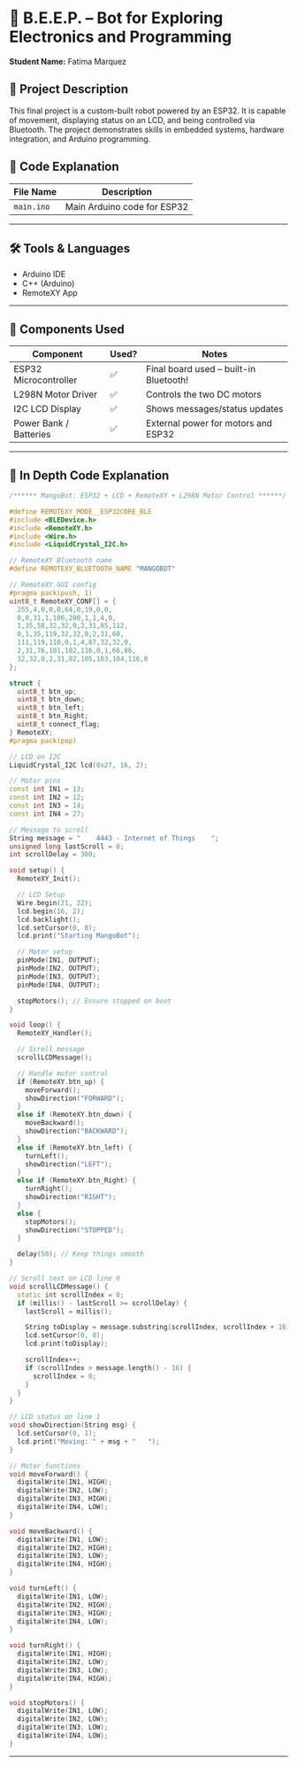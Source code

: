 # 🤖 B.E.E.P. – Bot for Exploring Electronics and Programming

**Student Name:** Fatima Marquez

## 🧠 Project Description
This final project is a custom-built robot powered by an ESP32. It is capable of movement, displaying status on an LCD, and being controlled via Bluetooth. The project demonstrates skills in embedded systems, hardware integration, and Arduino programming.

## 📂 Code Explanation

| File Name            | Description                                         |
|----------------------|-----------------------------------------------------|
| `main.ino`           | Main Arduino code for ESP32                         |

---

## 🛠️ Tools & Languages

- Arduino IDE
- C++ (Arduino)
- RemoteXY App

---

## 🧰 Components Used

| Component              | Used? | Notes                                           |
|------------------------|-------|-------------------------------------------------|
| ESP32 Microcontroller  | ✅    | Final board used – built-in Bluetooth!         |
| L298N Motor Driver     | ✅    | Controls the two DC motors                     |
| I2C LCD Display        | ✅    | Shows messages/status updates                  |
| Power Bank / Batteries | ✅    | External power for motors and ESP32            |

---

## 📂 In Depth Code Explanation

```cpp
/****** MangoBot: ESP32 + LCD + RemoteXY + L298N Motor Control ******/

#define REMOTEXY_MODE__ESP32CORE_BLE
#include <BLEDevice.h>
#include <RemoteXY.h>
#include <Wire.h>
#include <LiquidCrystal_I2C.h>

// RemoteXY Bluetooth name
#define REMOTEXY_BLUETOOTH_NAME "MANGOBOT"

// RemoteXY GUI config
#pragma pack(push, 1)
uint8_t RemoteXY_CONF[] = {
  255,4,0,0,0,64,0,19,0,0,
  0,0,31,1,106,200,1,1,4,0,
  1,35,58,32,32,0,2,31,85,112,
  0,1,35,119,32,32,0,2,31,68,
  111,119,110,0,1,4,87,32,32,0,
  2,31,76,101,102,116,0,1,66,86,
  32,32,0,2,31,82,105,103,104,116,0
};

struct {
  uint8_t btn_up;
  uint8_t btn_down;
  uint8_t btn_left;
  uint8_t btn_Right;
  uint8_t connect_flag;
} RemoteXY;
#pragma pack(pop)

// LCD on I2C
LiquidCrystal_I2C lcd(0x27, 16, 2);

// Motor pins
const int IN1 = 13;
const int IN2 = 12;
const int IN3 = 14;
const int IN4 = 27;

// Message to scroll
String message = "    4443 - Internet of Things    ";
unsigned long lastScroll = 0;
int scrollDelay = 300;

void setup() {
  RemoteXY_Init();

  // LCD Setup
  Wire.begin(21, 22);
  lcd.begin(16, 2);
  lcd.backlight();
  lcd.setCursor(0, 0);
  lcd.print("Starting MangoBot");

  // Motor setup
  pinMode(IN1, OUTPUT);
  pinMode(IN2, OUTPUT);
  pinMode(IN3, OUTPUT);
  pinMode(IN4, OUTPUT);

  stopMotors(); // Ensure stopped on boot
}

void loop() {
  RemoteXY_Handler();

  // Scroll message
  scrollLCDMessage();

  // Handle motor control
  if (RemoteXY.btn_up) {
    moveForward();
    showDirection("FORWARD");
  }
  else if (RemoteXY.btn_down) {
    moveBackward();
    showDirection("BACKWARD");
  }
  else if (RemoteXY.btn_left) {
    turnLeft();
    showDirection("LEFT");
  }
  else if (RemoteXY.btn_Right) {
    turnRight();
    showDirection("RIGHT");
  }
  else {
    stopMotors();
    showDirection("STOPPED");
  }

  delay(50); // Keep things smooth
}

// Scroll text on LCD line 0
void scrollLCDMessage() {
  static int scrollIndex = 0;
  if (millis() - lastScroll >= scrollDelay) {
    lastScroll = millis();

    String toDisplay = message.substring(scrollIndex, scrollIndex + 16);
    lcd.setCursor(0, 0);
    lcd.print(toDisplay);

    scrollIndex++;
    if (scrollIndex > message.length() - 16) {
      scrollIndex = 0;
    }
  }
}

// LCD status on line 1
void showDirection(String msg) {
  lcd.setCursor(0, 1);
  lcd.print("Moving: " + msg + "   ");
}

// Motor functions
void moveForward() {
  digitalWrite(IN1, HIGH);
  digitalWrite(IN2, LOW);
  digitalWrite(IN3, HIGH);
  digitalWrite(IN4, LOW);
}

void moveBackward() {
  digitalWrite(IN1, LOW);
  digitalWrite(IN2, HIGH);
  digitalWrite(IN3, LOW);
  digitalWrite(IN4, HIGH);
}

void turnLeft() {
  digitalWrite(IN1, LOW);
  digitalWrite(IN2, HIGH);
  digitalWrite(IN3, HIGH);
  digitalWrite(IN4, LOW);
}

void turnRight() {
  digitalWrite(IN1, HIGH);
  digitalWrite(IN2, LOW);
  digitalWrite(IN3, LOW);
  digitalWrite(IN4, HIGH);
}

void stopMotors() {
  digitalWrite(IN1, LOW);
  digitalWrite(IN2, LOW);
  digitalWrite(IN3, LOW);
  digitalWrite(IN4, LOW);
}

```

---
